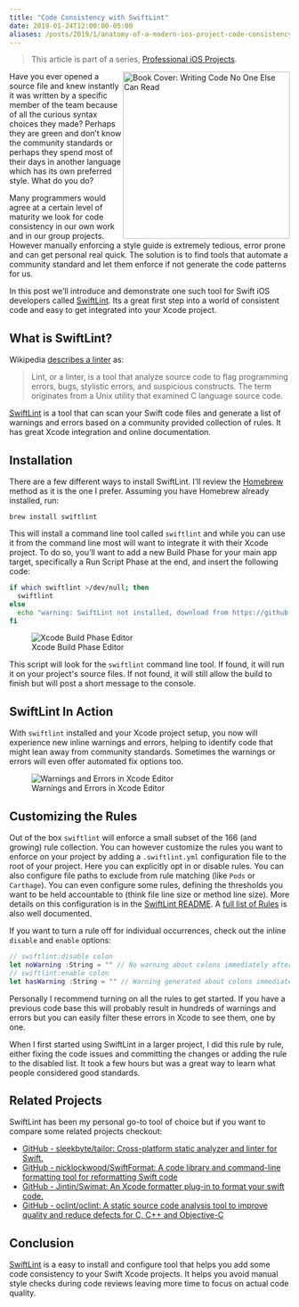 ```yaml
---
title: "Code Consistency with SwiftLint"
date: 2019-01-24T12:00:00-05:00
aliases: /posts/2019/1/anatomy-of-a-modern-ios-project-code-consistency-with-swiftlint/
---
```


> This article is part of a series, [Professional iOS Projects](/professional-ios-projects/).

<img src="book-cover.jpg" style="float: right; width: 300px;" alt="Book Cover: Writing Code No One Else Can Read" data-action="zoom"  />

Have you ever opened a source file and knew instantly it was written by a specific member of the team because of all the curious syntax choices they made? Perhaps they are green and don’t know the community standards or perhaps they spend most of their days in another language which has its own preferred style. What do you do?

Many programmers would agree at a certain level of maturity we look for code consistency in our own work and in our group projects. However manually enforcing a style guide is extremely tedious, error prone and can get personal real quick. The solution is to find tools that automate a community standard and let them enforce if not generate the code patterns for us.

In this post we’ll introduce and demonstrate one such tool for Swift iOS developers called [SwiftLint](https://github.com/realm/SwiftLint). Its a great first step into a world of consistent code and easy to get integrated into your Xcode project.

## What is SwiftLint?

Wikipedia [describes a linter](<https://en.wikipedia.org/wiki/Lint_(software)>) as:

> Lint, or a linter, is a tool that analyze source code to flag programming errors, bugs, stylistic errors, and suspicious constructs. The term originates from a Unix utility that examined C language source code.

[SwiftLint](https://github.com/realm/SwiftLint) is a tool that can scan your Swift code files and generate a list of warnings and errors based on a community provided collection of rules. It has great Xcode integration and online documentation.

## Installation

There are a few different ways to install SwiftLint. I’ll review the [Homebrew](https://brew.sh/) method as it is the one I prefer. Assuming you have Homebrew already installed, run:

    brew install swiftlint

This will install a command line tool called `swiftlint` and while you can use it from the command line most will want to integrate it with their Xcode project. To do so, you’ll want to add a new Build Phase for your main app target, specifically a Run Script Phase at the end, and insert the following code:

```bash
if which swiftlint >/dev/null; then
  swiftlint
else
  echo "warning: SwiftLint not installed, download from https://github.com/realm/SwiftLint"
fi
```

<figure>
<img src="xcode-build-phase.png" alt="Xcode Build Phase Editor" data-action="zoom"/>
<figcaption>Xcode Build Phase Editor</figcaption>
</figure>

This script will look for the `swiftlint` command line tool. If found, it will run it on your project's source files. If not found, it will still allow the build to finish but will post a short message to the console.

## SwiftLint In Action

With `swiftlint` installed and your Xcode project setup, you now will experience new inline warnings and errors, helping to identify code that might lean away from community standards. Sometimes the warnings or errors will even offer automated fix options too.

<figure>
<img src="xcode-editor.png" alt="Warnings and Errors in Xcode Editor" data-action="zoom"/>
<figcaption>Warnings and Errors in Xcode Editor</figcaption>
</figure>

## Customizing the Rules

Out of the box `swiftlint` will enforce a small subset of the 166 (and growing) rule collection. You can however customize the rules you want to enforce on your project by adding a `.swiftlint.yml` configuration file to the root of your project. Here you can explicitly opt in or disable rules. You can also configure file paths to exclude from rule matching (like `Pods` or `Carthage`). You can even configure some rules, defining the thresholds you want to be held accountable to (think file line size or method line size). More details on this configuration is in the [SwiftLint README](https://github.com/realm/SwiftLint/blob/master/README.md). A [full list of Rules](https://github.com/realm/SwiftLint/blob/master/Rules.md) is also well documented.

If you want to turn a rule off for individual occurrences, check out the inline `disable` and `enable` options:

```swift
// swiftlint:disable colon
let noWarning :String = "" // No warning about colons immediately after variable names!
// swiftlint:enable colon
let hasWarning :String = "" // Warning generated about colons immediately after variable names
```

Personally I recommend turning on all the rules to get started. If you have a previous code base this will probably result in hundreds of warnings and errors but you can easily filter these errors in Xcode to see them, one by one.

When I first started using SwiftLint in a larger project, I did this rule by rule, either fixing the code issues and committing the changes or adding the rule to the disabled list. It took a few hours but was a great way to learn what people considered good standards.

## Related Projects

SwiftLint has been my personal go-to tool of choice but if you want to compare some related projects checkout:

- [GitHub - sleekbyte/tailor: Cross-platform static analyzer and linter for Swift.](https://github.com/sleekbyte/tailor)
- [GitHub - nicklockwood/SwiftFormat: A code library and command-line formatting tool for reformatting Swift code](https://github.com/nicklockwood/SwiftFormat)
- [GitHub - Jintin/Swimat: An Xcode formatter plug-in to format your swift code.](https://github.com/Jintin/Swimat)
- [GitHub - oclint/oclint: A static source code analysis tool to improve quality and reduce defects for C, C++ and Objective-C](https://github.com/oclint/oclint)

## Conclusion

[SwiftLint](https://github.com/realm/SwiftLint) is a easy to install and configure tool that helps you add some code consistency to your Swift Xcode projects. It helps you avoid manual style checks during code reviews leaving more time to focus on actual code quality.
